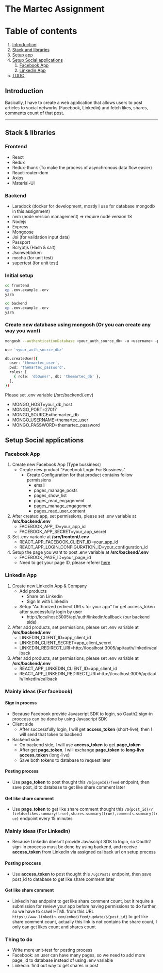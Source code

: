 # The Martec Assignment

# Table of contents

1. [Introduction](#0000)
1. [Stack and libraries](#0001)
1. [Setup app](#0002)
1. [Setup Social applications](#0003)
    1. [Facebook App](#0004)
    1. [Linkedin App](#0005)
1. [TODO](#0006)

## Introduction <a name="0000"></a>

<p>
  Basically, I have to create a web application that allows users to post articles to social networks (Facebook, Linkedin) and fetch likes, shares, comments count of that post.
</p>

---

## Stack & libraries <a name="0001"></a>

### Frontend

- React
- Redux
- Redux-thunk (To make the process of asynchronous data flow easier)
- React-router-dom
- Axios
- Material-UI

### Backend

- Laradock (docker for development, mostly I use for database mongodb in this assignment)
- nvm (node version management) => require node version 18
- Nodejs
- Express
- Mongoose
- Joi (for validation input data)
- Passport
- Bcryptjs (Hash & salt)
- Jsonwebtoken
- mocha (for unit test)
- supertest (for unit test)

### Initial setup <a name="0002"></a>

```bash
cd frontend 
cp .env.example .env
yarn

cd backend
cp .env.example .env
yarn
```

### Create new database using mongosh (Or you can create any way you want)

```bash
mongosh --authenticationDatabase <your_auth_source_db> -u <username> -p <password>

use '<your_auth_source_db>'

db.createUser({
  user: 'themartec_user',
  pwd: 'themartec_password',
  roles: [
    { role: 'dbOwner', db: 'themartec_db' },
  ],
})
```

Please set .env variable (/src/backend/.env)
<ul>
  <li>MONGO_HOST=your_db_host</li>
  <li>MONGO_PORT=27017</li>
  <li>MONGO_SOURCE=themartec_db</li>
  <li>MONGO_USERNAME=themartec_user</li>
  <li>MONGO_PASSWORD=themartec_password</li>
</ul>

## Setup Social applications <a name="0003"></a>

### Facebook App <a name="0004"></a>

  <ol>
    <li>
      Create new Facebook App (Type bussiness)
      <ul>
        <li>
          Create new product "Facebook Login For Bussiness"
          <ul>
          <li>
              Create Configuration for that product contains follow permissions
              <ul>
                  <li>email</li>
                  <li>pages_manage_posts</li>
                  <li>pages_show_list</li>
                  <li>pages_read_engagement</li>
                  <li>pages_manage_engagement</li>
                  <li>pages_read_user_content</li>
              </ul>
          </li>
          </ul>
        </li>
      </ul>
    </li>
    <li>
      After created app, set permissions, please set .env variable at <b>/src/backend/.env</b>
      <ul>
        <li>FACEBOOK_APP_ID=your_app_id</li>
        <li>FACEBOOK_APP_SECRET=your_app_secret</li>
      </ul>
    </li>
    <li>
      Set .env variable at <b>/src/frontent/.env</b>
      <ul>
        <li>
          REACT_APP_FACEBOOK_CLIENT_ID=your_app_id
        </li>
        <li>REACT_APP_LOGIN_CONFIGURATION_ID=your_configuration_id</li>
      </ul>
    </li>
    <li>
      Setup the page you want to post .env variable at <b>/src/backend/.env</b>
      <ul>
        <li>FACEBOOK_PAGE_ID=your_page_id</li>
        <li>
        Need to get your page ID, please referer <a href="https://www.facebook.com/help/android-app/1503421039731588">here</a>
        </li>
      </ul>
    </li>
  </ol>

### Linkedin App <a name="0005"></a>

  <ol>
    <li>
    Create new Linkedin App & Company
      <ul>
        <li>
          Add products
          <ul>
            <li>Share on Linkedin</li>
            <li>Sign In with Linkedin</li>
          </ul>
        </li>
        <li>
          Setup "Authorized redirect URLs for your app" for get access_token after successfully login by user
            <ul>
              <li>http://localhost:3005/api/auth/linkedin/callback (our backend side)</li>
            </ul>
        </li>
      </ul>  
    </li>
    <li>
      After add products, set permissions, please set .env variable at <b>/src/backend/.env</b>
      <ul>
        <li>
          LINKEDIN_CLIENT_ID=app_client_id
        </li>
        <li>
          LINKEDIN_CLIENT_SECRET=app_client_secret
        </li>
        <li>
          LINKEDIN_REDIRECT_URI=http://localhost:3005/api/auth/linkedin/callback
        </li>
      </ul>  
    </li>
     <li>
      After add products, set permissions, please set .env variable at <b>/src/backend/.env</b>
      <ul>
        <li>
          REACT_APP_LINKEDIN_CLIENT_ID=app_client_id
        </li>
        <li>
           REACT_APP_LINKEDIN_REDIRECT_URI=http://localhost:3005/api/auth/linkedin/callback
        </li>
      </ul>  
    </li>
  </ol>

### Mainly ideas (For facebook)

#### Sign in process

- Because Facebook provide Javascript SDK to login, so Oauth2 sign-in proccess can be done by using Javascript SDK
- Client side
  - After successfully login, I will get **access_token** (short-live), then I will send that token to backend
- Backend side
  - On backend side, I will use **access_token** to get **page_token**
  - After get **page_token**, I will exchange **page_token** to **long-live access_token** (long-live)
  - Save both tokens to database to request later

#### Posting process

- Use **page_token** to post thought this `/${pageId}/feed` endpoint, then save post_id to database to get like share comment later

#### Get like share comment

- Use **page_token** to get like share comment thought this `/${post_id}/?fields=likes.summary(true),shares.summary(true),comments.summary(true)` endpoint every 15 minutes

### Mainly ideas (For Linkedin)

- Because Linkedin doesn't provide Javascript SDK to login, so Oauth2 sign-in proccess must be done by using backend, and receive **access_token** from Linkedin via assigned callback url on setup process

#### Posting proccess

- Use **access_token** to post thought this `/ugcPosts` endpoint, then save post_id to database to get like share comment later

#### Get like share comment

- Linkedin has endpoint to get like share comment count, but it require a submission for review your app before having permissions to do further, so we have to crawl HTML from this URL `https://www.linkedin.com/embed/feed/update/${post_id}` to get like share comment count, actually this link is not contains the share count, I only can get likes count and shares count

### Thing to do
- Write more unit-test for posting process
- Facebook: an user can have many pages, so we need to add more page_id to database instead of using .env variable
- Linkedin: find out way to get shares in post
